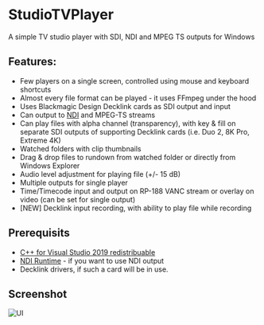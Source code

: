 # StudioTVPlayer
A simple TV studio player with SDI, NDI and MPEG TS outputs for Windows
## Features:
* Few players on a single screen, controlled using mouse and keyboard shortcuts
* Almost every file format can be played - it uses FFmpeg under the hood
* Uses Blackmagic Design Decklink cards as SDI output and input
* Can output to [NDI](https://www.ndi.tv) and MPEG-TS streams
* Can play files with alpha channel (transparency), with key & fill on separate SDI outputs of supporting Decklink cards (i.e. Duo 2, 8K Pro, Extreme 4K)
* Watched folders with clip thumbnails
* Drag & drop files to rundown from watched folder or directly from Windows Explorer
* Audio level adjustment for playing file (+/- 15 dB)
* Multiple outputs for single player
* Time/Timecode input and output on RP-188 VANC stream or overlay on video (can be set for single output)
* [NEW] Decklink input recording, with ability to play file while recording

## Prerequisits
* [C++ for Visual Studio 2019 redistribuable](https://aka.ms/vs/17/release/vc_redist.x64.exe)
* [NDI Runtime](http://new.tk/NDIRedistV4) - if you want to use NDI output
* Decklink drivers, if such a card will be in use.

## Screenshot
![UI](https://user-images.githubusercontent.com/1919742/196053982-079e425a-5c35-4b5a-926b-1060f7fcfde4.png)
